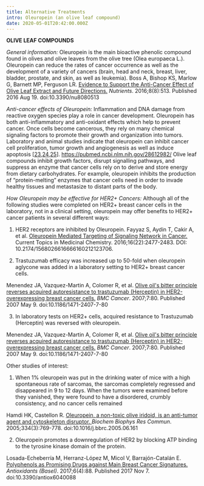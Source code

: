 ```yaml
---
title: Alternative Treatments
intro: Oleuropein (an olive leaf compound)
date: 2020-05-01T20:42:00.000Z
---
```

**OLIVE LEAF COMPOUNDS**  

*General information:*  Oleuropein is the main bioactive phenolic compound found in olives and olive leaves from the olive tree (Olea europaeca L.). Oleuropein can reduce the rates of cancer occurrence as well as the development of a variety of cancers (brain, head and neck, breast, liver, bladder, prostate, and skin, as well as leukemia).     Boss A, Bishop KS, Marlow G, Barnett MP, Ferguson LR. [Evidence to Support the Anti-Cancer Effect of Olive Leaf Extract and Future Directions.](https://pubmed.ncbi.nlm.nih.gov/27548217/) *Nutrients*. 2016;8(8):513. Published 2016 Aug 19. doi:10.3390/nu8080513

*Anti-cancer effects of Oleuropein:* Inflammation and DNA damage from reactive oxygen species play a role in cancer development. Oleuropein has both anti-inflammatory and anti-oxidant effects which help to prevent cancer. Once cells become cancerous, they rely on many chemical signaling factors to promote their growth and organization into tumors. Laboratory and animal studies indicate that oleuropein can inhibit cancer cell proliferation, tumor growth and angiogenesis as well as induce apoptosis [[23](https://www.ncbi.nlm.nih.gov/pmc/articles/PMC7072393/#B23-cancers-12-00317),[24](https://www.ncbi.nlm.nih.gov/pmc/articles/PMC7072393/#B24-cancers-12-00317),[25](https://www.ncbi.nlm.nih.gov/pmc/articles/PMC7072393/#B25-cancers-12-00317)].   https://pubmed.ncbi.nlm.nih.gov/28612982/  Olive leaf compounds inhibit growth factors, disrupt signalling pathways, and suppress an enzyme that cancer cells rely on to derive and store energy from dietary carbohydrates. For example, oleuropein inhibits the production of “protein-melting” enzymes that cancer cells need in order to invade healthy tissues and metastasize to distant parts of the body. 

*How Oleuropein may be effective for HER2+ Cancers:* Although all of the following studies were completed on HER2+ breast cancer cells in the laboratory, not in a clinical setting, oleuropein may offer benefits to HER2+ cancer patients in several different ways:

1. HER2 receptors are inhibited by Oleuropein.  Fayyaz S, Aydin T, Cakir A, et al. [Oleuropein Mediated Targeting of Signaling Network in Cancer. ](http://europepmc.org/article/MED/26873189#impact)Current Topics in Medicinal Chemistry. 2016;16(22):2477-2483. DOI: 10.2174/1568026616666160212123706.

2. Trastuzumab efficacy was increased up to 50-fold when oleuropein aglycone was added in a laboratory setting to HER2+ breast cancer cells.

Menendez JA, Vazquez-Martin A, Colomer R, et al. [Olive oil's bitter principle reverses acquired autoresistance to trastuzumab (Herceptin) in HER2-overexpressing breast cancer cells.](https://pubmed.ncbi.nlm.nih.gov/17490486/) *BMC Cancer*. 2007;7:80. Published 2007 May 9. doi:10.1186/1471-2407-7-80

 3. In laboratory tests on HER2+ cells, acquired resistance to Trastuzumab (Herceptin) was reversed with oleuropein. [](https://www.ncbi.nlm.nih.gov/pubmed/17490486)  

Menendez JA, Vazquez-Martin A, Colomer R, et al. [Olive oil's bitter principle reverses acquired autoresistance to trastuzumab (Herceptin) in HER2-overexpressing breast cancer cells.](https://pubmed.ncbi.nlm.nih.gov/17490486/) *BMC Cancer*. 2007;7:80. Published 2007 May 9. doi:10.1186/1471-2407-7-80

 Other studies of interest:

1. When 1% oleuropein was put in the drinking water of mice with a high spontaneous rate of sarcomas, the sarcomas completely regressed and disappeared in 9 to 12 days. When the tumors were examined before they vanished, they were found to have a disordered, crumbly consistency, and no cancer cells remained

Hamdi HK, Castellon R. [Oleuropein, a non-toxic olive iridoid, is an anti-tumor agent and cytoskeleton disruptor. ](https://pubmed.ncbi.nlm.nih.gov/16024000/)*Biochem Biophys Res Commun*. 2005;334(3):769-778. doi:10.1016/j.bbrc.2005.06.161 

 2. Oleuropein promotes a downregulation of HER2 by blocking ATP binding to the tyrosine kinase domain of the protein.  

Losada-Echeberría M, Herranz-López M, Micol V, Barrajón-Catalán E. [Polyphenols as Promising Drugs against Main Breast Cancer Signatures.](https://www.ncbi.nlm.nih.gov/pmc/articles/PMC5745498/) *Antioxidants (Basel)*. 2017;6(4):88. Published 2017 Nov 7. doi:10.3390/antiox6040088